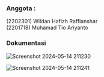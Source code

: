 <h3>Anggota :</h3>
(2202301) Wildan Hafizh Raffianshar <br>
(2201718)  Muhamad Tio Ariyanto

<h3>Dokumentasi</h3>

![Screenshot 2024-05-14 211230](https://github.com/WildanRaffians/TP_STATE_MANAGEMENT/assets/134181656/191c941e-9417-4891-8fbc-ac5071559b48)

![Screenshot 2024-05-14 211241](https://github.com/WildanRaffians/TP_STATE_MANAGEMENT/assets/134181656/49fd302a-8087-40d9-87fc-503b531dee81)

